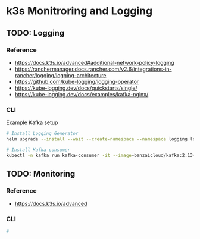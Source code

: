 # k3s Monitroring and Logging

## TODO:  Logging

### Reference

- <https://docs.k3s.io/advanced#additional-network-policy-logging>
- <https://ranchermanager.docs.rancher.com/v2.6/integrations-in-rancher/logging/logging-architecture>
- <https://github.com/kube-logging/logging-operator>
- <https://kube-logging.dev/docs/quickstarts/single/>
- <https://kube-logging.dev/docs/examples/kafka-nginx/>

### CLI

Example Kafka setup

```sh
# Install Logging Generator
helm upgrade --install --wait --create-namespace --namespace logging log-generator oci://ghcr.io/kube-logging/helm-charts/log-generator

# Install Kafka consumer
kubectl -n kafka run kafka-consumer -it --image=banzaicloud/kafka:2.13-2.4.0 --rm=true --restart=Never -- /opt/kafka/bin/kafka-console-consumer.sh --bootstrap-server kafka-headless:29092 --topic topic --from-beginning
```

## TODO: Monitoring

<!-- markdownlint-disable MD024 -->
### Reference
<!-- markdownlint-enable MD024 -->

- <https://docs.k3s.io/advanced>

<!-- markdownlint-disable MD024 -->
### CLI
<!-- markdownlint-enable MD024 -->

```sh
#
```
